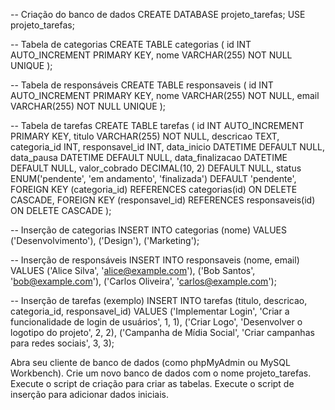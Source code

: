-- Criação do banco de dados
CREATE DATABASE projeto_tarefas;
USE projeto_tarefas;

-- Tabela de categorias
CREATE TABLE categorias (
    id INT AUTO_INCREMENT PRIMARY KEY,
    nome VARCHAR(255) NOT NULL UNIQUE
);

-- Tabela de responsáveis
CREATE TABLE responsaveis (
    id INT AUTO_INCREMENT PRIMARY KEY,
    nome VARCHAR(255) NOT NULL,
    email VARCHAR(255) NOT NULL UNIQUE
);

-- Tabela de tarefas
CREATE TABLE tarefas (
    id INT AUTO_INCREMENT PRIMARY KEY,
    titulo VARCHAR(255) NOT NULL,
    descricao TEXT,
    categoria_id INT,
    responsavel_id INT,
    data_inicio DATETIME DEFAULT NULL,
    data_pausa DATETIME DEFAULT NULL,
    data_finalizacao DATETIME DEFAULT NULL,
    valor_cobrado DECIMAL(10, 2) DEFAULT NULL,
    status ENUM('pendente', 'em andamento', 'finalizada') DEFAULT 'pendente',
    FOREIGN KEY (categoria_id) REFERENCES categorias(id) ON DELETE CASCADE,
    FOREIGN KEY (responsavel_id) REFERENCES responsaveis(id) ON DELETE CASCADE
);


-- Inserção de categorias
INSERT INTO categorias (nome) VALUES 
('Desenvolvimento'),
('Design'),
('Marketing');

-- Inserção de responsáveis
INSERT INTO responsaveis (nome, email) VALUES 
('Alice Silva', 'alice@example.com'),
('Bob Santos', 'bob@example.com'),
('Carlos Oliveira', 'carlos@example.com');

-- Inserção de tarefas (exemplo)
INSERT INTO tarefas (titulo, descricao, categoria_id, responsavel_id) VALUES 
('Implementar Login', 'Criar a funcionalidade de login de usuários', 1, 1),
('Criar Logo', 'Desenvolver o logotipo do projeto', 2, 2),
('Campanha de Mídia Social', 'Criar campanhas para redes sociais', 3, 3);

Abra seu cliente de banco de dados (como phpMyAdmin ou MySQL Workbench).
Crie um novo banco de dados com o nome projeto_tarefas.
Execute o script de criação para criar as tabelas.
Execute o script de inserção para adicionar dados iniciais.
